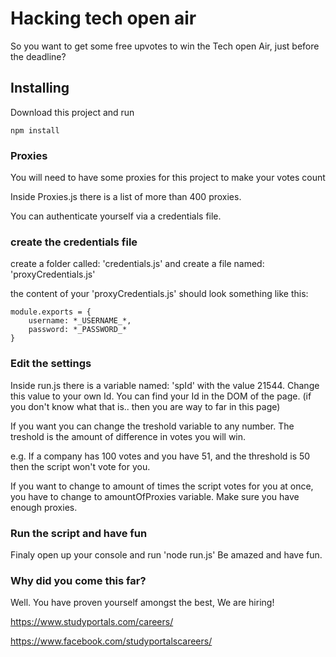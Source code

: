 # Hacking tech open air

So you want to get some free upvotes to win the Tech open Air, just before the deadline?

## Installing

Download this project and run 

```
npm install
```

### Proxies

You will need to have some proxies for this project to make your votes count

Inside Proxies.js there is a list of more than 400 proxies.

You can authenticate yourself via a credentials file. 

### create the credentials file

create a folder called: 'credentials.js' and create a file named: 'proxyCredentials.js'

the content of your 'proxyCredentials.js' should look something like this:

```
module.exports = {
    username: *_USERNAME_*,
    password: *_PASSWORD_*
}
```

### Edit the settings

Inside run.js there is a variable named: 'spId' with the value 21544.
Change this value to your own Id. 
You can find your Id in the DOM of the page. (if you don't know what that is.. then you are way to far in this page)

If you want you can change the treshold variable to any number. 
The treshold is the amount of difference in votes you will win. 

e.g. If a company has 100 votes and you have 51, and the threshold is 50 then the script won't vote for you.

If you want to change to amount of times the script votes for you at once, you have to change to amountOfProxies variable.
Make sure you have enough proxies.

### Run the script and have fun

Finaly open up your console and run 'node run.js'
Be amazed and have fun. 

### Why did you come this far?

Well. You have proven yourself amongst the best,
We are hiring!

https://www.studyportals.com/careers/

https://www.facebook.com/studyportalscareers/


